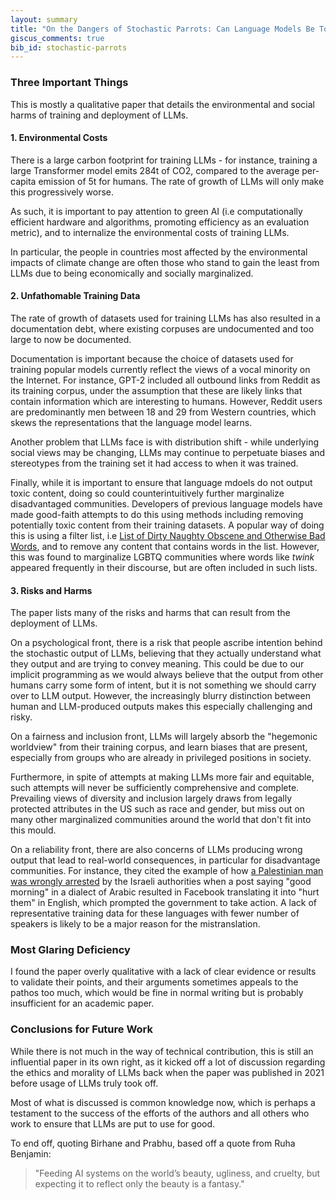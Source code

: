 ```yaml
---
layout: summary
title: "On the Dangers of Stochastic Parrots: Can Language Models Be Too Big?"
giscus_comments: true
bib_id: stochastic-parrots
---
```


### Three Important Things

This is mostly a qualitative paper that details the environmental and social
harms of training and deployment of LLMs.

#### 1. Environmental Costs

There is a large carbon footprint for training LLMs -
for instance, training a large Transformer model emits 284t of CO2, compared
to the average per-capita emission of 5t for humans.
The rate of growth of LLMs will only make this progressively worse.

As such, it is important to pay attention to green AI (i.e computationally
efficient hardware and algorithms, promoting efficiency as an evaluation
metric), and to internalize the environmental costs of training LLMs.

In particular, the people in countries most affected by the environmental
impacts of climate change are often those who stand to gain the least from LLMs
due to being economically and socially marginalized.

#### 2. Unfathomable Training Data

The rate of growth of datasets used for training LLMs has also resulted in a
documentation debt, where existing corpuses are undocumented and too large to
now be documented.

Documentation is important because the choice of datasets used for training
popular models currently reflect the views of a vocal minority on the Internet.
For instance, GPT-2 included all outbound links from Reddit as its training corpus,
under the assumption that these are likely links that contain information which
are interesting to humans. However, Reddit users are predominantly men
between 18 and 29 from Western countries, which skews the representations
that the language model learns.

Another problem that LLMs face is with distribution shift - while underlying
social views may be changing, LLMs may continue to perpetuate biases and
stereotypes from the training set it had access to when it was trained.

Finally, while it is important to ensure that language mdoels do not output toxic
content, doing so could counterintuitively further marginalize disadvantaged communities.
Developers of previous language models have made good-faith attempts to
do this using methods including removing potentially toxic content from
their training datasets. A popular way of doing this is using a
filter list, i.e
[List of Dirty Naughty Obscene and Otherwise Bad Words](https://github.com/LDNOOBW/List-of-Dirty-Naughty-Obscene-and-Otherwise-Bad-Words/blob/master/en),
and to remove any content that contains words in the list. However, this was
found to marginalize LGBTQ communities where words like _twink_ appeared
frequently in their discourse, but are often included in such lists.

#### 3. Risks and Harms

The paper lists many of the risks and harms that can result from the deployment of LLMs.

On a psychological front, there is a risk that people ascribe intention behind
the stochastic output of LLMs, believing that they actually understand what they
output and are trying to convey meaning. This could be due to our implicit
programming as we would always believe that the output from other humans carry
some form of intent, but it is not something we should carry over to LLM output.
However, the increasingly blurry distinction between human and LLM-produced outputs
makes this especially challenging and risky.

On a fairness and inclusion front, LLMs will largely absorb the "hegemonic worldview"
from their training corpus, and learn biases that are present, especially from
groups who are already in privileged positions in society.

Furthermore, in spite of attempts at making LLMs more fair and equitable, such
attempts will never be sufficiently comprehensive and complete. Prevailing
views of diversity and inclusion largely draws from legally protected attributes
in the US such as race and gender, but miss out on many other marginalized
communities around the world that don't fit into this mould.

On a reliability front, there are also concerns of LLMs producing wrong output
that lead to real-world consequences, in particular for disadvantage communities.
For instance, they cited the example of how
[a Palestinian man was wrongly arrested](https://www.theguardian.com/technology/2017/oct/24/facebook-palestine-israel-translates-good-morning-attack-them-arrest)
by the Israeli authorities when a post saying "good morning" in a dialect of
Arabic resulted in Facebook translating it into "hurt them" in English, which
prompted the government to take action. A lack of representative training data for
these languages with fewer number of speakers is likely to be a major reason for
the mistranslation.

### Most Glaring Deficiency

I found the paper overly qualitative with a lack of clear evidence or results to
validate their points, and their arguments sometimes appeals to the pathos too
much, which would be fine in normal writing but is probably insufficient for an
academic paper.

### Conclusions for Future Work

While there is not much in the way of technical contribution, this is still
an influential paper in its own right, as it kicked off a lot of discussion
regarding the ethics and morality of LLMs back when the paper was published in
2021 before usage of LLMs truly took off.

Most of what is discussed is common knowledge now, which is perhaps a testament
to the success of the efforts of the authors and all others who work to ensure
that LLMs are put to use for good.

To end off, quoting Birhane and Prabhu, based off a quote from Ruha
Benjamin:

> "Feeding AI systems on the world’s beauty, ugliness, and cruelty, but
> expecting it to reflect only the beauty is a fantasy."
